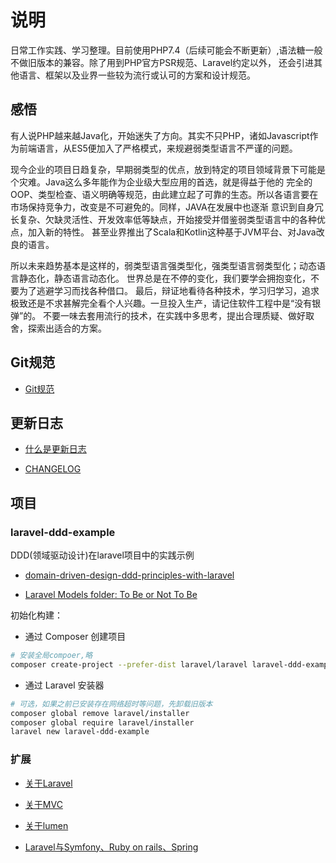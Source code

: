 # 说明

  日常工作实践、学习整理。目前使用PHP7.4（后续可能会不断更新）,语法糖一般不做旧版本的兼容。除了用到PHP官方PSR规范、Laravel约定以外，
  还会引进其他语言、框架以及业界一些较为流行或认可的方案和设计规范。
  
## 感悟  
  
  有人说PHP越来越Java化，开始迷失了方向。其实不只PHP，诸如Javascript作为前端语言，从ES5便加入了严格模式，来规避弱类型语言不严谨的问题。
  
  现今企业的项目日趋复杂，早期弱类型的优点，放到特定的项目领域背景下可能是个灾难。Java这么多年能作为企业级大型应用的首选，就是得益于他的
  完全的OOP、类型检查、语义明确等规范，由此建立起了可靠的生态。所以各语言要在市场保持竞争力，改变是不可避免的。同样，JAVA在发展中也逐渐
  意识到自身冗长复杂、欠缺灵活性、开发效率低等缺点，开始接受并借鉴弱类型语言中的各种优点，加入新的特性。
  甚至业界推出了Scala和Kotlin这种基于JVM平台、对Java改良的语言。
  
  所以未来趋势基本是这样的，弱类型语言强类型化，强类型语言弱类型化；动态语言静态化，静态语言动态化。
  世界总是在不停的变化，我们要学会拥抱变化，不要为了逃避学习而找各种借口。
  最后，辩证地看待各种技术，学习归学习，追求极致还是不求甚解完全看个人兴趣。一旦投入生产，请记住软件工程中是“没有银弹”的。
  不要一味去套用流行的技术，在实践中多思考，提出合理质疑、做好取舍，探索出适合的方案。

## Git规范

- [Git规范](docs/GIT_SPECIFICATION.md)

## 更新日志

- <a href="https://keepachangelog.com/zh-CN/0.3.0/" target="_blank">什么是更新日志</a>

- [CHANGELOG](./CHANGELOG.md)


## 项目

### laravel-ddd-example

 DDD(领域驱动设计)在laravel项目中的实践示例

- <a href="https://content-garden.com/domain-driven-design-ddd-principles-with-laravel" target="_blank">domain-driven-design-ddd-principles-with-laravel</a>

- <a href="https://laraveldaily.com/laravel-models-folder-not/" target="_blank">Laravel Models folder: To Be or Not To Be</a>


 初始化构建：

-  通过 Composer 创建项目

```bash
# 安装全局compoer,略
composer create-project --prefer-dist laravel/laravel laravel-ddd-example
```

-  通过 Laravel 安装器 

```bash
# 可选，如果之前已安装存在网络超时等问题，先卸载旧版本
composer global remove laravel/installer
composer global require laravel/installer
laravel new laravel-ddd-example
```
    
###  扩展

- [关于Laravel](docs/ABOUT_LARAVEL.md)

- [关于MVC](docs/ABOUT_MVC.md)

- [关于lumen](docs/ABOUT_LUMEN.md)

- [Laravel与Symfony、Ruby on rails、Spring](docs/COMPARE.md)


